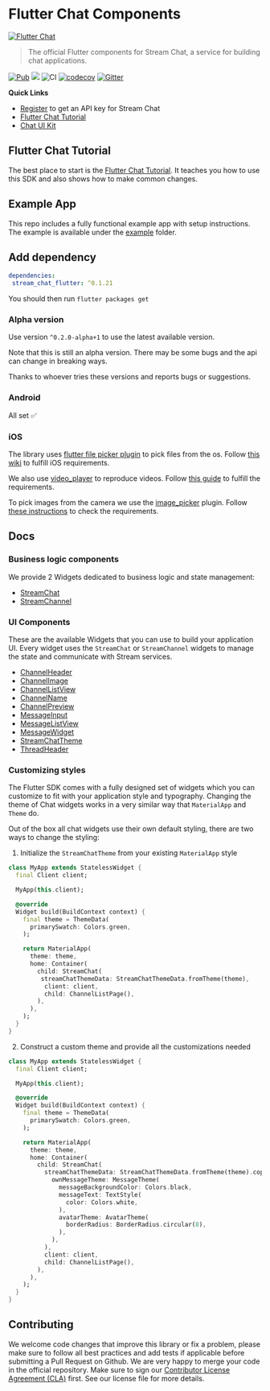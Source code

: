 # Flutter Chat Components

<a href="https://getstream.io/chat/"><img src="https://i.imgur.com/L4Mj8S2.png" alt="Flutter Chat" /></a>

> The official Flutter components for Stream Chat, a service for
> building chat applications.

[![Pub](https://img.shields.io/pub/v/stream_chat_flutter.svg)](https://pub.dartlang.org/packages/stream_chat_flutter)
![](https://img.shields.io/badge/platform-flutter%20%7C%20flutter%20web-ff69b4.svg?style=flat-square)
![CI](https://github.com/GetStream/stream-chat-flutter/workflows/CI/badge.svg?branch=master)
[![codecov](https://codecov.io/gh/GetStream/stream-chat-flutter/branch/master/graph/badge.svg)](https://codecov.io/gh/GetStream/stream-chat-flutter)
[![Gitter](https://badges.gitter.im/GetStream/stream-chat-flutter.svg)](https://gitter.im/GetStream/stream-chat-flutter?utm_source=badge&utm_medium=badge&utm_campaign=pr-badge)

**Quick Links**

- [Register](https://getstream.io/chat/trial/) to get an API key for Stream Chat
- [Flutter Chat Tutorial](https://getstream.io/chat/flutter/tutorial/) 
- [Chat UI Kit](https://getstream.io/chat/ui-kit/)

## Flutter Chat Tutorial

The best place to start is the [Flutter Chat Tutorial](https://getstream.io/chat/flutter/tutorial/).
It teaches you how to use this SDK and also shows how to make common changes.

## Example App

This repo includes a fully functional example app with setup instructions.
The example is available under the [example](https://github.com/GetStream/stream-chat-flutter/tree/master/example) folder.

## Add dependency

```yaml
dependencies:
 stream_chat_flutter: ^0.1.21
```

You should then run `flutter packages get`

### Alpha version

Use version `^0.2.0-alpha+1` to use the latest available version.

Note that this is still an alpha version. There may be some bugs and the api can change in breaking ways.

Thanks to whoever tries these versions and reports bugs or suggestions.

### Android

All set ✅

### iOS

The library uses [flutter file picker plugin](https://github.com/miguelpruivo/flutter_file_picker) to pick
files from the os.
Follow [this wiki](https://github.com/miguelpruivo/flutter_file_picker/wiki/Setup#ios) to fulfill iOS requirements.

We also use [video_player](https://pub.dev/packages/video_player) to reproduce videos. Follow [this guide](https://pub.dev/packages/video_player#installation) to fulfill the requirements.

To pick images from the camera we use the [image_picker](https://pub.dev/packages/image_picker) plugin.
Follow [these instructions](https://pub.dev/packages/image_picker#ios) to check the requirements.

## Docs

### Business logic components

We provide 2 Widgets dedicated to business logic and state management:

- [StreamChat](https://pub.dev/documentation/stream_chat_flutter/latest/stream_chat_flutter/StreamChat-class.html)
- [StreamChannel](https://pub.dev/documentation/stream_chat_flutter/latest/stream_chat_flutter/StreamChannel-class.html)

### UI Components

These are the available Widgets that you can use to build your application UI.
Every widget uses the `StreamChat` or `StreamChannel` widgets to manage the state and communicate with Stream services.

- [ChannelHeader](https://pub.dev/documentation/stream_chat_flutter/latest/stream_chat_flutter/ChannelHeader-class.html)
- [ChannelImage](https://pub.dev/documentation/stream_chat_flutter/latest/stream_chat_flutter/ChannelImage-class.html)
- [ChannelListView](https://pub.dev/documentation/stream_chat_flutter/latest/stream_chat_flutter/ChannelListView-class.html)
- [ChannelName](https://pub.dev/documentation/stream_chat_flutter/latest/stream_chat_flutter/ChannelName-class.html)
- [ChannelPreview](https://pub.dev/documentation/stream_chat_flutter/latest/stream_chat_flutter/ChannelPreview-class.html)
- [MessageInput](https://pub.dev/documentation/stream_chat_flutter/latest/stream_chat_flutter/MessageInput-class.html)
- [MessageListView](https://pub.dev/documentation/stream_chat_flutter/latest/stream_chat_flutter/MessageListView-class.html)
- [MessageWidget](https://pub.dev/documentation/stream_chat_flutter/latest/stream_chat_flutter/MessageWidget-class.html)
- [StreamChatTheme](https://pub.dev/documentation/stream_chat_flutter/latest/stream_chat_flutter/StreamChatTheme-class.html)
- [ThreadHeader](https://pub.dev/documentation/stream_chat_flutter/latest/stream_chat_flutter/ThreadHeader-class.html)

### Customizing styles

The Flutter SDK comes with a fully designed set of widgets which you can customize to fit with your application style and typography.
Changing the theme of Chat widgets works in a very similar way that `MaterialApp` and `Theme` do.

Out of the box all chat widgets use their own default styling, there are two ways to change the styling:

  1. Initialize the `StreamChatTheme` from your existing `MaterialApp` style
  ```dart
  class MyApp extends StatelessWidget {
    final Client client;

    MyApp(this.client);

    @override
    Widget build(BuildContext context) {
      final theme = ThemeData(
        primarySwatch: Colors.green,
      );

      return MaterialApp(
        theme: theme,
        home: Container(
          child: StreamChat(
           streamChatThemeData: StreamChatThemeData.fromTheme(theme),
            client: client,
            child: ChannelListPage(),
          ),
        ),
      );
    }
  }
  ```

  2. Construct a custom theme and provide all the customizations needed
  ```dart
  class MyApp extends StatelessWidget {
    final Client client;

    MyApp(this.client);

    @override
    Widget build(BuildContext context) {
      final theme = ThemeData(
        primarySwatch: Colors.green,
      );

      return MaterialApp(
        theme: theme,
        home: Container(
          child: StreamChat(
            streamChatThemeData: StreamChatThemeData.fromTheme(theme).copyWith(
              ownMessageTheme: MessageTheme(
                messageBackgroundColor: Colors.black,
                messageText: TextStyle(
                  color: Colors.white,
                ),
                avatarTheme: AvatarTheme(
                  borderRadius: BorderRadius.circular(8),
                ),
              ),
            ),
            client: client,
            child: ChannelListPage(),
          ),
        ),
      );
    }
  }
  ```

## Contributing

We welcome code changes that improve this library or fix a problem,
please make sure to follow all best practices and add tests if applicable before submitting a Pull Request on Github.
We are very happy to merge your code in the official repository.
Make sure to sign our [Contributor License Agreement (CLA)](https://docs.google.com/forms/d/e/1FAIpQLScFKsKkAJI7mhCr7K9rEIOpqIDThrWxuvxnwUq2XkHyG154vQ/viewform) first.
See our license file for more details.

